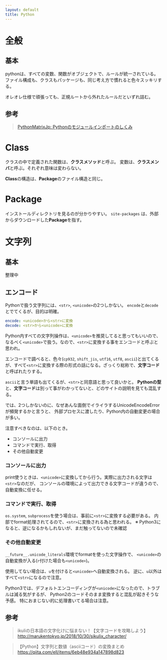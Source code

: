 ```yaml
---
layout: default
title: Python
---
```


<!-- # Python Basic -->

# 全般

## 基本

pythonは、すべての変数、関数がオブジェクトで、ルールが統一されている。
ファイル構成も、クラスもパッケージも、同じ考え方で慣れると色々スッキリする。

オレオレ仕様で頑張っても、正規ルートから外れたルールだといずれ詰む。

## 参考

> [PythonMatrixJp: Pythonのモジュールインポートのしくみ](http://python.matrix.jp/pages/tips/import.html)

# Class

クラスの中で定義された関数は、**クラスメソッド**と呼ぶ。
変数は、**クラスメンバ**と呼ぶ。それぞれ意味は変わらない。

**Class**の構造は、**Package**のファイル構造と同じ。

# Package

インストールディレクトリを見るのが分かりやすい。
`site-packages` は、外部からダウンロードした**Package**を指す。

# 文字列

## 基本

整理中

## エンコード

Pythonで扱う文字列には、`<str>`, `<unicode>`の2つしかない。
`encode`と`decode`とでてくるが、目的は明確。

``` yaml
encode: <unicode>から<str>に変換
decode: <str>から<unicode>に変換
```

Python内すべての文字列操作は、`<unicode>`を推奨してると思ってもいいので、
なるべく`<unicode>`で扱う。なので、`<str>`に変換する事をエンコードと呼ぶと思われ。

エンコードで調べると、色々(`cp932`, `shift_jis`, `utf16`, `utf8`, `ascii`)と出てくるが、すべて`<str>`に変換する際の形式の話になる。ざっくり総称で、**文字コード**と呼ばれたりする。

`ascii`と言う単語も出てくるが、`<str>`と同意語と思って良いかと。
**Pythonの型**と、**文字コード**は別って事がわかってないと、どのサイトの説明を見ても混乱する。

では、2つしかないのに、なぜあんな面倒でイライラするUnicodeEncodeErrorが頻発するかと言うと、
外部プロセスに渡したり、Python内の自動変更の場合が多い。

注意すべきなのは、以下のとき。

- コンソールに出力
- コマンドで実行、取得
- その他自動変更

### コンソールに出力

print使うときは、`<unicode>`に変換してから行う。実際に出力される文字は`<str>`なのだが、
コンソールの環境によって出力できる文字コードが違うので、自動変換に任せる。

### コマンドで実行、取得

`os.system`, `subprocess`を使う場合は、事前に`<str>`に変換する必要がある。
内部でformat処理されてるので、`<str>`に変換される為と思われる。
※ Python3になると、逆になるかもしれないが、まだ触ってないので未確認

### その他自動変更

`__future__.unicode_literals`環境でformatを使った文字操作で、
`<unicode>`の自動変換が入る(`r`付けた場合も`<unicode>`)。

使用してない場合は、`u`を付けると`<unicode>`へ自動変換される。
逆に、`u`以外はすべて`<str>`になるので注意。

Python3では、デフォルトエンコーディングが`<unicode>`になったので、トラブルは減る気がするが、
Python2のコードそのまま変換すると混乱が起きそうな予感。
特におまじない的に処理書いてる場合は注意。

## 参考

> ikuliの日本語の文字化けに悩まない！【文字コードを攻略しよう】
http://marukentokyo.jp/2018/10/30/sikulix_character/

> 【Python】文字列と数値（asciiコード）の変換まとめ
https://qiita.com/ell/items/6eb48e934a147898d823
